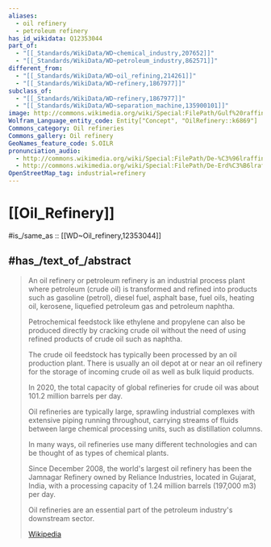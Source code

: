 ```yaml
---
aliases:
  - oil refinery
  - petroleum refinery
has_id_wikidata: Q12353044
part_of:
  - "[[_Standards/WikiData/WD~chemical_industry,207652]]"
  - "[[_Standards/WikiData/WD~petroleum_industry,862571]]"
different_from:
  - "[[_Standards/WikiData/WD~oil_refining,214261]]"
  - "[[_Standards/WikiData/WD~refinery,1867977]]"
subclass_of:
  - "[[_Standards/WikiData/WD~refinery,1867977]]"
  - "[[_Standards/WikiData/WD~separation_machine,135900101]]"
image: http://commons.wikimedia.org/wiki/Special:FilePath/Gulf%20raffinaderij%2C%20Rozenburg%2C%20Bestanddeelnr%20924-8259.jpg
Wolfram_Language_entity_code: Entity["Concept", "OilRefinery::k6869"]
Commons_category: Oil refineries
Commons_gallery: Oil refinery
GeoNames_feature_code: S.OILR
pronunciation_audio:
  - http://commons.wikimedia.org/wiki/Special:FilePath/De-%C3%96lraffinerie.ogg
  - http://commons.wikimedia.org/wiki/Special:FilePath/De-Erd%C3%B6lraffinerie.ogg
OpenStreetMap_tag: industrial=refinery
---
```


# [[Oil_Refinery]] 

#is_/same_as :: [[WD~Oil_refinery,12353044]] 

## #has_/text_of_/abstract 

> An oil refinery or petroleum refinery is an industrial process plant 
> where petroleum (crude oil) is transformed and refined into products such as 
> gasoline (petrol), diesel fuel, asphalt base, fuel oils, heating oil, kerosene, liquefied petroleum gas and petroleum naphtha. 
> 
> Petrochemical feedstock like ethylene and propylene can also be produced directly 
> by cracking crude oil without the need of using refined products of crude oil such as naphtha. 
> 
> The crude oil feedstock has typically been processed by an oil production plant. 
> There is usually an oil depot at or near an oil refinery for the storage of incoming crude oil 
> as well as bulk liquid products. 
> 
> In 2020, the total capacity of global refineries for crude oil was about 101.2 million barrels per day.
>
> Oil refineries are typically large, sprawling industrial complexes 
> with extensive piping running throughout, 
> carrying streams of fluids between large chemical processing units, such as distillation columns. 
> 
> In many ways, oil refineries use many different technologies 
> and can be thought of as types of chemical plants. 
> 
> Since December 2008, the world's largest oil refinery has been the Jamnagar Refinery 
> owned by Reliance Industries, located in Gujarat, India, 
> with a processing capacity of 1.24 million barrels (197,000 m3) per day.
>
> Oil refineries are an essential part of the petroleum industry's downstream sector.
>
> [Wikipedia](https://en.wikipedia.org/wiki/Oil%20refinery) 

